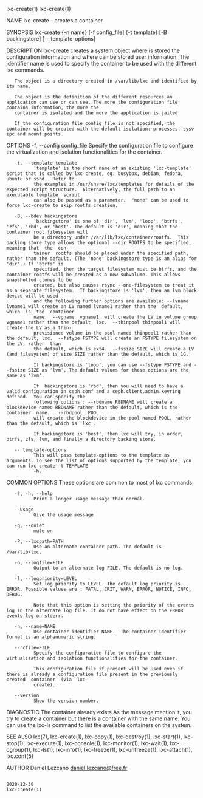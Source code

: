 lxc-create(1)                                                                                                                                          lxc-create(1)

NAME
       lxc-create - creates a container

SYNOPSIS
       lxc-create {-n name} [-f config_file] {-t template} [-B backingstore] [-- template-options]

DESCRIPTION
       lxc-create  creates  a  system  object where is stored the configuration information and where can be stored user information. The identifier name is used to
       specify the container to be used with the different lxc commands.

       The object is a directory created in /var/lib/lxc and identified by its name.

       The object is the definition of the different resources an application can use or can see. The more the configuration file contains information, the more the
       container is isolated and the more the application is jailed.

       If the configuration file config_file is not specified, the container will be created with the default isolation: processes, sysv ipc and mount points.

OPTIONS
       -f, --config config_file
              Specify the configuration file to configure the virtualization and isolation functionalities for the container.

       -t, --template template
              'template' is the short name of an existing 'lxc-template' script that is called by lxc-create, eg. busybox, debian, fedora, ubuntu or sshd.  Refer to
              the examples in /usr/share/lxc/templates for details of the expected script structure.  Alternatively, the full path to an executable template  script
              can also be passed as a parameter.  "none" can be used to force lxc-create to skip rootfs creation.

       -B, --bdev backingstore
              'backingstore' is one of 'dir', 'lvm', 'loop', 'btrfs', 'zfs', 'rbd', or 'best'. The default is 'dir', meaning that the container root filesystem will
              be a directory under /var/lib/lxc/container/rootfs.  This backing store type allows the optional --dir ROOTFS to be specified, meaning that  the  con‐
              tainer  rootfs should be placed under the specified path, rather than the default. (The 'none' backingstore type is an alias for 'dir'.) If 'btrfs' is
              specified, then the target filesystem must be btrfs, and the container rootfs will be created as a new subvolume. This allows snapshotted clones to be
              created, but also causes rsync --one-filesystem to treat it as a separate filesystem.  If backingstore is 'lvm', then an lvm block device will be used
              and the following further options are available: --lvname lvname1 will create an LV named lvname1 rather than the  default,  which  is  the  container
              name.  --vgname  vgname1  will create the LV in volume group vgname1 rather than the default, lxc.  --thinpool thinpool1 will create the LV as a thin-
              provisioned volume in the pool named thinpool1 rather than the default, lxc.  --fstype FSTYPE will create an FSTYPE filesystem on the LV, rather  than
              the default, which is ext4.  --fssize SIZE will create a LV (and filesystem) of size SIZE rather than the default, which is 1G.

              If backingstore is 'loop', you can use --fstype FSTYPE and --fssize SIZE as 'lvm'. The default values for these options are the same as 'lvm'.

              If  backingstore is 'rbd', then you will need to have a valid configuration in ceph.conf and a ceph.client.admin.keyring defined.  You can specify the
              following options : --rbdname RBDNAME will create a blockdevice named RBDNAME rather than the default, which is the container  name.   --rbdpool  POOL
              will create the blockdevice in the pool named POOL, rather than the default, which is 'lxc'.

              If backingstore is 'best', then lxc will try, in order, btrfs, zfs, lvm, and finally a directory backing store.

       -- template-options
              This will pass template-options to the template as arguments. To see the list of options supported by the template, you can run lxc-create -t TEMPLATE
              -h.

COMMON OPTIONS
       These options are common to most of lxc commands.

       -?, -h, --help
              Print a longer usage message than normal.

       --usage
              Give the usage message

       -q, --quiet
              mute on

       -P, --lxcpath=PATH
              Use an alternate container path. The default is /var/lib/lxc.

       -o, --logfile=FILE
              Output to an alternate log FILE. The default is no log.

       -l, --logpriority=LEVEL
              Set log priority to LEVEL. The default log priority is ERROR. Possible values are : FATAL, CRIT, WARN, ERROR, NOTICE, INFO, DEBUG.

              Note that this option is setting the priority of the events log in the alternate log file. It do not have effect on the ERROR events log on stderr.

       -n, --name=NAME
              Use container identifier NAME.  The container identifier format is an alphanumeric string.

       --rcfile=FILE
              Specify the configuration file to configure the virtualization and isolation functionalities for the container.

              This configuration file if present will be used even if there is already a configuration file present in the previously created  container  (via  lxc-
              create).

       --version
              Show the version number.

DIAGNOSTIC
       The container already exists
              As  the  message  mention  it,  you  try to create a container but there is a container with the same name. You can use the lxc-ls command to list the
              available containers on the system.

SEE ALSO
       lxc(7), lxc-create(1), lxc-copy(1), lxc-destroy(1), lxc-start(1), lxc-stop(1), lxc-execute(1), lxc-console(1),  lxc-monitor(1),  lxc-wait(1),  lxc-cgroup(1),
       lxc-ls(1), lxc-info(1), lxc-freeze(1), lxc-unfreeze(1), lxc-attach(1), lxc.conf(5)

AUTHOR
       Daniel Lezcano <daniel.lezcano@free.fr>

                                                                             2020-12-30                                                                lxc-create(1)
